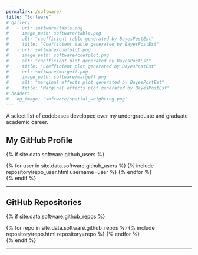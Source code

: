 ```yaml
---
permalink: /software/
title: "Software"
# gallery:
#   - url: software/table.png
#     image_path: software/table.png
#     alt: "coefficient table generated by BayesPostEst"
#     title: "Coefficient table generated by BayesPostEst"
#   - url: software/coefplot.png
#     image_path: software/coefplot.png
#     alt: "coefficient plot generated by BayesPostEst"
#     title: "Coefficient plot generated by BayesPostEst"
#   - url: software/margeff.png
#     image_path: software/margeff.png
#     alt: "marginal effects plot generated by BayesPostEst"
#     title: "Marginal effects plot generated by BayesPostEst"
# header:
#   og_image: "software/spatial_weighting.png"
---
```


A select list of codebases developed over my undergraduate and graduate academic career.

## My GitHub Profile

{% if site.data.software.github_users %}
<div class="repositories d-flex flex-wrap flex-md-row flex-column justify-content-between align-items-center">
  {% for user in site.data.software.github_users %}
    {% include repository/repo_user.html username=user %}
  {% endfor %}
</div>
{% endif %}

---

## GitHub Repositories

{% if site.data.software.github_repos %}
<div class="repositories d-flex flex-wrap flex-md-row flex-column justify-content-between align-items-center">
  {% for repo in site.data.software.github_repos %}
    {% include repository/repo.html repository=repo %}
  {% endfor %}
</div>
{% endif %}

---